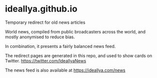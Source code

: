 # ideallya.github.io
Temporary redirect for old news articles

World news, compiled from public broadcasters across the world, and mostly anonymised to reduce bias.

In combination, it presents a fairly balanced news feed.

The redirect pages are generated in this repo, and used to show cards on Twitter. https://twitter.com/IdeallyaNews

The news feed is also available at https://ideallya.com/news
